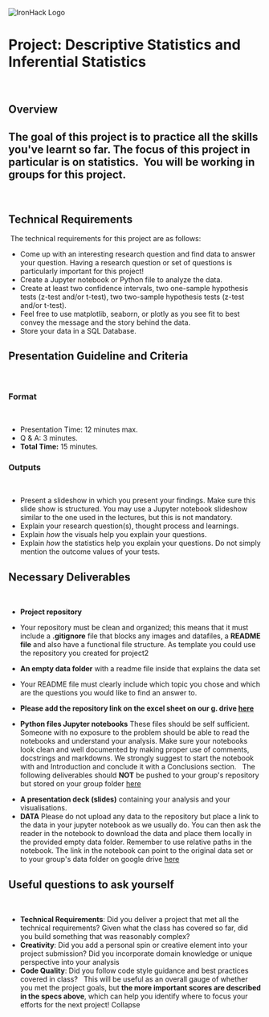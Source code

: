 ![IronHack Logo](https://s3-eu-west-1.amazonaws.com/ih-materials/uploads/upload_d5c5793015fec3be28a63c4fa3dd4d55.png)
​
# Project: Descriptive Statistics and Inferential Statistics
​
## Overview
The goal of this project is to practice all the skills you've learnt so far. The focus of this project in particular is on statistics. 
​
**You will be working in groups for this project.**
​
---
​
## Technical Requirements
​
The technical requirements for this project are as follows:
​
- Come up with an interesting research question and find data to answer your question. Having a research question or set of questions is particularly important for this project! 
- Create a Jupyter notebook or Python file to analyze the data.
 - Create at least two confidence intervals, two one-sample hypothesis tests (z-test and/or t-test), two two-sample hypothesis tests (z-test and/or t-test). 
 - Feel free to use matplotlib, seaborn, or plotly as you see fit to best convey
   the message and the story behind the data.
- Store your data in a SQL Database. 
​
## Presentation Guideline and Criteria
​
### Format
​
* Presentation Time: 12 minutes max.
* Q & A: 3 minutes.
* **Total Time:** 15 minutes.
​
### Outputs
​
* Present a slideshow in which you present your findings. Make sure this slide show is structured. You may use a Jupyter notebook slideshow similar to the one used in the lectures, but this is not mandatory.  
* Explain your research question(s), thought process and learnings. 
* Explain *how* the visuals help you explain your questions. 
* Explain *how* the statistics help you explain your questions. Do not simply mention the outcome values of your tests. 
​
## Necessary Deliverables
​
* **Project repository** 
* Your repository must be clean and organized; this means that it must include a **.gitignore**  file that blocks any images and datafiles, a **README file** and also have a functional file structure. As template you could use the repository you created  for project2
* **An empty data folder** with a readme file inside that explains the data set
* Your README file must clearly include which topic you chose and which are the questions you would like to find an answer to.
* **Please add the repository link on the excel sheet on our g. drive [here](https://drive.google.com/open?id=1Q5Ao2rJbzb4KVvby3foPwla-CGxipLWr)**

* **Python files Jupyter notebooks**
These files should be self sufficient. Someone with no exposure to the problem should be able to read the notebooks and understand your analysis. Make sure your notebooks look clean and well documented by making proper use of comments, docstrings and markdowns. We strongly suggest to start the notebook with and Introduction and conclude it with a Conclusions section. 
​
​
The following deliverables should **NOT** be pushed to your group's repository
but stored on your group folder [here](https://drive.google.com/drive/folders/1zIDpffMj5iQ5xKKGV3nSKM38buvRM6jp?usp=sharing) 
​
- **A presentation deck (slides)** containing your analysis and your visualisations.
- **DATA** Please do not upload any data to the repository but place a link to the data in your jupyter notebook as we usually do. You can then ask the reader in the notebook to download the data and place them locally in the provided empty data folder. Remember to use relative paths in the notebook. The link in the notebook can point to the original data set or to your group's data folder on google drive [here](https://drive.google.com/drive/folders/1zIDpffMj5iQ5xKKGV3nSKM38buvRM6jp?usp=sharing) <br>
 
## Useful questions to ask yourself
​
* __Technical Requirements__: Did you deliver a project that met all the technical requirements? Given what the class has covered so far, did you build something that was reasonably complex?
​
* __Creativity__: Did you add a personal spin or creative element into your project submission? Did you incorporate domain knowledge or unique perspective into your analysis
​
* __Code Quality__: Did you follow code style guidance and best practices covered in class?
​
​
This will be useful as an overall gauge of whether you met the project goals, but __the more important scores are described in the specs above__, which can help you identify where to focus your efforts for the next project!
Collapse
